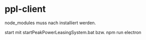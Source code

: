 # ppl-client

node_modules muss nach installiert werden.

start mit startPeakPowerLeasingSystem.bat bzw. npm run electron